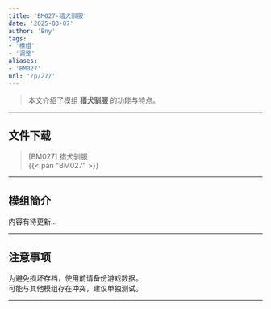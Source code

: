 ```yaml
---
title: 'BM027-猎犬驯服'
date: '2025-03-07'
author: 'Bny'
tags:
- '模组'
- '调整'
aliases:
- 'BM027'
url: '/p/27/'
---
```


> 本文介绍了模组 **猎犬驯服** 的功能与特点。

---

## 文件下载

> [BM027] 猎犬驯服  
{{< pan "BM027" >}}  

---

## 模组简介

>  
内容有待更新...  

---

## 注意事项

>  
为避免损坏存档，使用前请备份游戏数据。  
可能与其他模组存在冲突，建议单独测试。  

---

